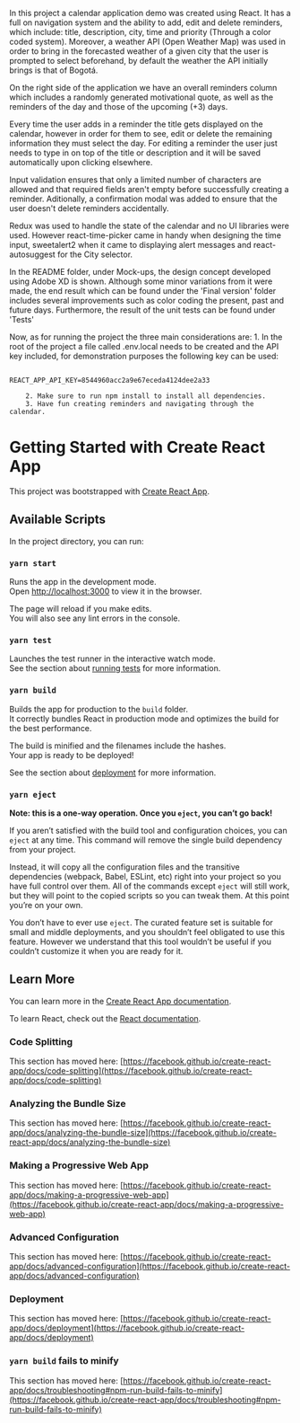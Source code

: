 In this project a calendar application demo was created using React. It has a full on navigation system and the ability to add, edit and delete reminders, which include: title, description, city, time and priority (Through a color coded system). Moreover, a weather API (Open Weather Map​) was used in order to bring in the forecasted weather of a given city that the user is prompted to select beforehand, by default the weather the API initially brings is that of Bogotá. 

On the right side of the application we have an overall reminders column which includes a randomly generated motivational quote, as well as the reminders of the day and those of the upcoming (+3) days. 

Every time the user adds in a reminder the title gets displayed on the calendar, however in order for them to see, edit or delete the remaining information they must select the day. For editing a reminder the user just needs to type in on top of the title or description and it will be saved automatically upon clicking elsewhere.

Input validation ensures that only a limited number of characters are allowed and that required fields aren't empty before successfully creating a reminder. Aditionally, a confirmation modal was added to ensure that the user doesn't delete reminders accidentally. 

Redux was used to handle the state of the calendar and no UI libraries were used. However react-time-picker came in handy when designing the time input, sweetalert2 when it came to displaying alert messages and react-autosuggest for the City selector. 

In the README folder, under Mock-ups, the design concept developed using Adobe XD is shown. Although some minor variations from it were made, the end result which can be found under the 'Final version' folder includes several improvements such as color coding the present, past and future days. Furthermore, the result of the unit tests can be found under 'Tests'

Now, as for running the project the three main considerations are:
        1. In the root of the project a file called .env.local needs to be created and the API key included, for demonstration purposes the following key can be used: 

                            REACT_APP_API_KEY=8544960acc2a9e67eceda4124dee2a33

        2. Make sure to run npm install to install all dependencies. 
        3. Have fun creating reminders and navigating through the calendar. 


# Getting Started with Create React App

This project was bootstrapped with [Create React App](https://github.com/facebook/create-react-app).

## Available Scripts

In the project directory, you can run:

### `yarn start`

Runs the app in the development mode.\
Open [http://localhost:3000](http://localhost:3000) to view it in the browser.

The page will reload if you make edits.\
You will also see any lint errors in the console.

### `yarn test`

Launches the test runner in the interactive watch mode.\
See the section about [running tests](https://facebook.github.io/create-react-app/docs/running-tests) for more information.

### `yarn build`

Builds the app for production to the `build` folder.\
It correctly bundles React in production mode and optimizes the build for the best performance.

The build is minified and the filenames include the hashes.\
Your app is ready to be deployed!

See the section about [deployment](https://facebook.github.io/create-react-app/docs/deployment) for more information.

### `yarn eject`

**Note: this is a one-way operation. Once you `eject`, you can’t go back!**

If you aren’t satisfied with the build tool and configuration choices, you can `eject` at any time. This command will remove the single build dependency from your project.

Instead, it will copy all the configuration files and the transitive dependencies (webpack, Babel, ESLint, etc) right into your project so you have full control over them. All of the commands except `eject` will still work, but they will point to the copied scripts so you can tweak them. At this point you’re on your own.

You don’t have to ever use `eject`. The curated feature set is suitable for small and middle deployments, and you shouldn’t feel obligated to use this feature. However we understand that this tool wouldn’t be useful if you couldn’t customize it when you are ready for it.

## Learn More

You can learn more in the [Create React App documentation](https://facebook.github.io/create-react-app/docs/getting-started).

To learn React, check out the [React documentation](https://reactjs.org/).

### Code Splitting

This section has moved here: [https://facebook.github.io/create-react-app/docs/code-splitting](https://facebook.github.io/create-react-app/docs/code-splitting)

### Analyzing the Bundle Size

This section has moved here: [https://facebook.github.io/create-react-app/docs/analyzing-the-bundle-size](https://facebook.github.io/create-react-app/docs/analyzing-the-bundle-size)

### Making a Progressive Web App

This section has moved here: [https://facebook.github.io/create-react-app/docs/making-a-progressive-web-app](https://facebook.github.io/create-react-app/docs/making-a-progressive-web-app)

### Advanced Configuration

This section has moved here: [https://facebook.github.io/create-react-app/docs/advanced-configuration](https://facebook.github.io/create-react-app/docs/advanced-configuration)

### Deployment

This section has moved here: [https://facebook.github.io/create-react-app/docs/deployment](https://facebook.github.io/create-react-app/docs/deployment)

### `yarn build` fails to minify

This section has moved here: [https://facebook.github.io/create-react-app/docs/troubleshooting#npm-run-build-fails-to-minify](https://facebook.github.io/create-react-app/docs/troubleshooting#npm-run-build-fails-to-minify)
